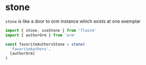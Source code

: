 # stone

`stone` is like a door to orm instance which exists at one exemplar

```js
import { stone, useStone } from 'floorm'
import { authorOrm } from 'orm'

const favoriteAuthorsStone = stone(
  'favoriteAuthors',
  [authorOrm]
)
```
